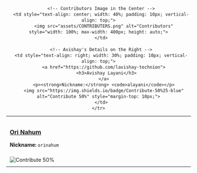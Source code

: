 <div align="center">
  <table style="width: 100%; border-collapse: collapse; table-layout: fixed;">
    <tr>
      <!-- Ori's Details on the Left -->
      <td style="text-align: left; width: 30%; padding: 10px; vertical-align: top;">
        <a href="https://github.com/orinahum">
          <h3>Ori Nahum</h3>
        </a>
        <p><strong>Nickname:</strong> <code>orinahum</code></p>
        <img src="https://img.shields.io/badge/Contribute-50%25-blue" alt="Contribute 50%" style="margin-top: 10px;">
      </td>

      <!-- Contributors Image in the Center -->
      <td style="text-align: center; width: 40%; padding: 10px; vertical-align: top;">
        <img src="assets/CONTRIBUTERS.png" alt="Contributors" style="width: 100%; max-width: 400px; height: auto;">
      </td>

      <!-- Avishay's Details on the Right -->
      <td style="text-align: right; width: 30%; padding: 10px; vertical-align: top;">
        <a href="https://github.com/lavishay-technion">
          <h3>Avishay Layani</h3>
        </a>
        <p><strong>Nickname:</strong> <code>alayani</code></p>
        <img src="https://img.shields.io/badge/Contribute-50%25-blue" alt="Contribute 50%" style="margin-top: 10px;">
      </td>
    </tr>
  </table>
</div>
